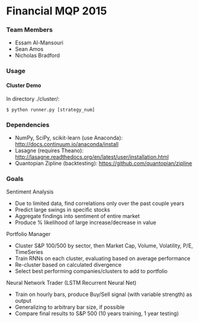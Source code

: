 # Financial MQP 2015

	

### Team Members
* Essam Al-Mansouri
* Sean Amos
* Nicholas Bradford

### Usage
#### Cluster Demo
  In directory ./cluster/:
  
	$ python runner.py [strategy_num]

### Dependencies

* NumPy, SciPy, scikit-learn (use Anaconda): http://docs.continuum.io/anaconda/install
* Lasagne (requires Theano): http://lasagne.readthedocs.org/en/latest/user/installation.html
* Quantopian Zipline (backtesting): https://github.com/quantopian/zipline
	
### Goals
Sentiment Analysis
* Due to limited data, find correlations only over the past couple years
* Predict large swings in specific stocks
* Aggregate findings into sentiment of entire market
* Produce % likelihood of large increase/decrease in value

Portfolio Manager
* Cluster S&P 100/500 by sector, then Market Cap, Volume, Volatility, P/E, TimeSeries
* Train RNNs on each cluster, evaluating based on average performance
* Re-cluster based on calculated divergence
* Select best performing companies/clusters to add to portfolio

Neural Network Trader (LSTM Recurrent Neural Net)
* Train on hourly bars, produce Buy/Sell signal (with variable strength) as output
* Generalizing to arbitrary bar size, if possible
* Compare final results to S&P 500 (10 years training, 1 year testing)
